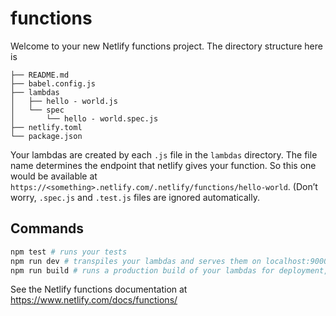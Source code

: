 # functions

Welcome to your new Netlify functions project. The directory structure here is

```
├── README.md
├── babel.config.js
├── lambdas
│   ├── hello - world.js
│   └── spec
│       └── hello - world.spec.js
├── netlify.toml
└── package.json
```

Your lambdas are created by each `.js` file in the `lambdas` directory. The file name determines the endpoint that netlify gives your function. So this one would be available at `https://<something>.netlify.com/.netlify/functions/hello-world`. (Don’t worry, `.spec.js` and `.test.js` files are ignored automatically.

## Commands

```sh
npm test # runs your tests
npm run dev # transpiles your lambdas and serves them on localhost:9000 incl. retranspiling on save
npm run build # runs a production build of your lambdas for deployment, the netlify.toml tells them to run this
```

See the Netlify functions documentation at https://www.netlify.com/docs/functions/
